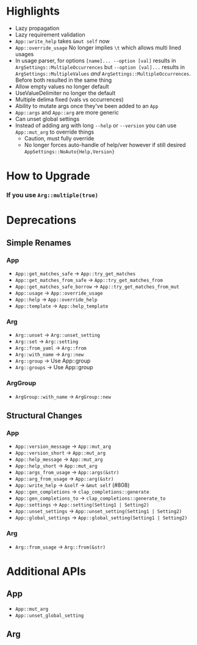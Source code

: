 # Highlights

* Lazy propagation
* Lazy requirement validation
* `App::write_help` takes `&mut self` now
* `App::override_usage` No longer implies `\t` which allows multi lined usages
* In usage parser, for options `[name]... --option [val]` results in `ArgSettings::MultipleOccurrences` but `--option [val]...` results in `ArgSettings::MultipleValues` *and* `ArgSettings::MultipleOccurrences`. Before both resulted in the same thing
* Allow empty values no longer default
* UseValueDelimiter no longer the default
* Multiple delima fixed (vals vs occurrences)
* Ability to mutate args once they've been added to an `App`
* `App::args` and `App::arg` are more generic
* Can unset global settings
* Instead of adding arg with long `--help` or `--version` you can use `App::mut_arg` to override things
  * Caution, must fully override
  * No longer forces auto-handle of help/ver however if still desired `AppSettings::NoAuto{Help,Version}`

# How to Upgrade

### If you use `Arg::multiple(true)`


# Deprecations

## Simple Renames

### App

- `App::get_matches_safe` -> `App::try_get_matches` 
- `App::get_matches_from_safe` -> `App::try_get_matches_from` 
- `App::get_matches_safe_borrow` -> `App::try_get_matches_from_mut` 
- `App::usage` -> `App::override_usage` 
- `App::help` -> `App::override_help`
- `App::template` -> `App::help_template`

### Arg

- `Arg::unset` -> `Arg::unset_setting` 
- `Arg::set` -> `Arg::setting` 
- `Arg::from_yaml` -> `Arg::from`
- `Arg::with_name` -> `Arg::new`
- `Arg::group` -> Use App::group
- `Arg::groups` -> Use App::group

### ArgGroup

- `ArgGroup::with_name` -> `ArgGroup::new`

## Structural Changes

### App

- `App::version_message` -> `App::mut_arg`
- `App::version_short` -> `App::mut_arg`
- `App::help_message` -> `App::mut_arg`
- `App::help_short` -> `App::mut_arg`
- `App::args_from_usage` -> `App::args(&str)`
- `App::arg_from_usage` -> `App::arg(&str)`
- `App::write_help` -> `&self` -> `&mut self` (#808)
- `App::gen_completions` -> `clap_completions::generate`
- `App::gen_completions_to` -> `clap_completions::generate_to`
- `App::settings` -> `App::setting(Setting1 | Setting2)`
- `App::unset_settings` -> `App::unset_setting(Setting1 | Setting2)`
- `App::global_settings` -> `App::global_setting(Setting1 | Setting2)`

### Arg

- `Arg::from_usage` -> `Arg::from(&str)` 

# Additional APIs

## App

* `App::mut_arg`
* `App::unset_global_setting`

## Arg

